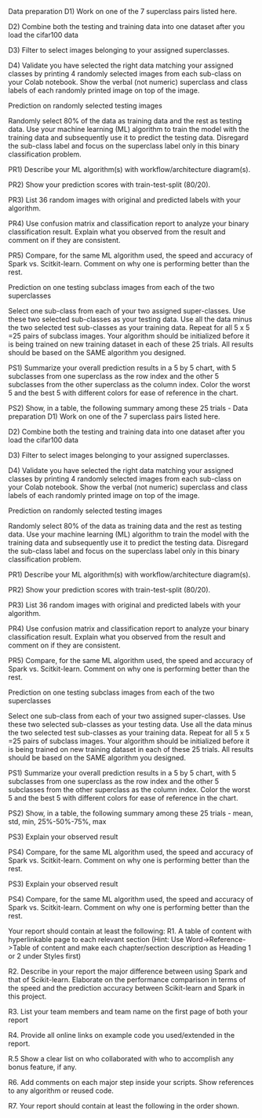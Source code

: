 Data preparation
D1) Work on one of the 7 superclass pairs listed here.

D2) Combine both the testing and training data into one dataset after you load the cifar100 data

D3) Filter to select images belonging to your assigned superclasses.

D4) Validate you have selected the right data matching your assigned classes by printing 4 randomly selected images from each sub-class on your Colab notebook. Show the verbal (not numeric) superclass and class labels of each randomly printed image on top of the image.

Prediction on randomly selected testing images

Randomly select 80% of the data as training data and the rest as testing data. Use your machine learning (ML) algorithm to train the model with the training data and subsequently use it to predict the testing data. Disregard the sub-class label and focus on the superclass label only in this binary classification problem.

PR1) Describe your ML algorithm(s) with workflow/architecture diagram(s).

PR2) Show your prediction scores with train-test-split (80/20).

PR3) List 36 random images with original and predicted labels with your algorithm.

PR4) Use confusion matrix and classification report to analyze your binary classification result. Explain what you observed from the result and comment on if they are consistent.

PR5) Compare, for the same ML algorithm used, the speed and accuracy of Spark vs. Scitkit-learn.  Comment on why one is performing better than the rest.

Prediction on one testing subclass images from each of the two superclasses

Select one sub-class from each of your two assigned super-classes. Use these two selected sub-classes as your testing data. Use all the data minus the two selected test sub-classes as your training data. Repeat for all 5 x 5 =25 pairs of subclass images. Your algorithm should be initialized before it is being trained on new training dataset in each of these 25 trials. All results should be based on the SAME algorithm you designed.

PS1) Summarize your overall prediction results in a 5 by 5 chart, with 5 subclasses from one superclass as the row index and the other 5 subclasses from the other superclass as the column index.  Color the worst 5 and the best 5 with different colors for ease of reference in the chart.

PS2) Show, in a table, the following summary among these 25 trials - Data preparation
D1) Work on one of the 7 superclass pairs listed here.

D2) Combine both the testing and training data into one dataset after you load the cifar100 data

D3) Filter to select images belonging to your assigned superclasses.

D4) Validate you have selected the right data matching your assigned classes by printing 4 randomly selected images from each sub-class on your Colab notebook. Show the verbal (not numeric) superclass and class labels of each randomly printed image on top of the image.

Prediction on randomly selected testing images

Randomly select 80% of the data as training data and the rest as testing data. Use your machine learning (ML) algorithm to train the model with the training data and subsequently use it to predict the testing data. Disregard the sub-class label and focus on the superclass label only in this binary classification problem.

PR1) Describe your ML algorithm(s) with workflow/architecture diagram(s).

PR2) Show your prediction scores with train-test-split (80/20).

PR3) List 36 random images with original and predicted labels with your algorithm.

PR4) Use confusion matrix and classification report to analyze your binary classification result. Explain what you observed from the result and comment on if they are consistent.

PR5) Compare, for the same ML algorithm used, the speed and accuracy of Spark vs. Scitkit-learn.  Comment on why one is performing better than the rest.

Prediction on one testing subclass images from each of the two superclasses

Select one sub-class from each of your two assigned super-classes. Use these two selected sub-classes as your testing data. Use all the data minus the two selected test sub-classes as your training data. Repeat for all 5 x 5 =25 pairs of subclass images. Your algorithm should be initialized before it is being trained on new training dataset in each of these 25 trials. All results should be based on the SAME algorithm you designed.

PS1) Summarize your overall prediction results in a 5 by 5 chart, with 5 subclasses from one superclass as the row index and the other 5 subclasses from the other superclass as the column index.  Color the worst 5 and the best 5 with different colors for ease of reference in the chart.

PS2) Show, in a table, the following summary among these 25 trials - mean, std, min, 25%-50%-75%, max


PS3) Explain your observed result

PS4) Compare, for the same ML algorithm used, the speed and accuracy of Spark vs. Scitkit-learn.  Comment on why one is performing better than the rest.


PS3) Explain your observed result

PS4) Compare, for the same ML algorithm used, the speed and accuracy of Spark vs. Scitkit-learn.  Comment on why one is performing better than the rest.

Your report should contain at least the following:
R1. A table of content with hyperlinkable page to each relevant section (Hint: Use Word->Reference->Table of content and make each chapter/section description as Heading 1 or 2 under Styles first)

R2. Describe in your report the major difference between using Spark and that of Scikit-learn. Elaborate on the performance comparison in terms of the speed and the prediction accuracy between Scikit-learn and Spark in this project.

R3. List your team members and team name on the first page of both your report

R4. Provide all online links on example code you used/extended in the report.

R.5 Show a clear list on who collaborated with who to accomplish any bonus feature, if any.

R6. Add comments on each major step inside your scripts. Show references to any algorithm or reused code.

R7. Your report should contain at least the following in the order shown.
